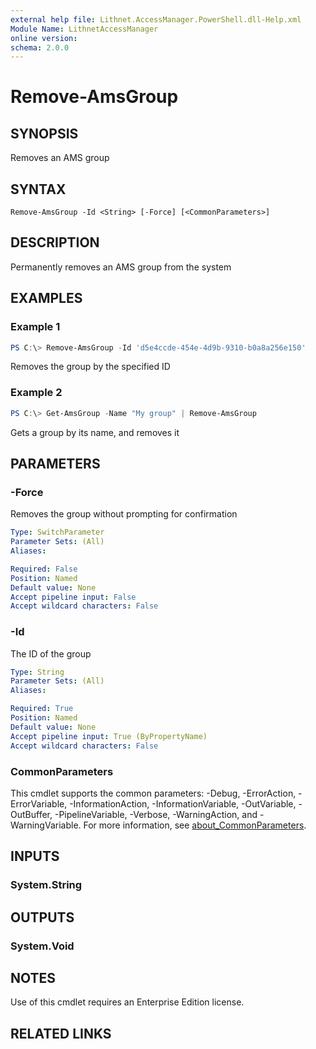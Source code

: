 ```yaml
---
external help file: Lithnet.AccessManager.PowerShell.dll-Help.xml
Module Name: LithnetAccessManager
online version:
schema: 2.0.0
---
```


# Remove-AmsGroup

## SYNOPSIS
Removes an AMS group

## SYNTAX

```
Remove-AmsGroup -Id <String> [-Force] [<CommonParameters>]
```

## DESCRIPTION
Permanently removes an AMS group from the system

## EXAMPLES

### Example 1
```powershell
PS C:\> Remove-AmsGroup -Id 'd5e4ccde-454e-4d9b-9310-b0a8a256e150'
```

Removes the group by the specified ID

### Example 2
```powershell
PS C:\> Get-AmsGroup -Name "My group" | Remove-AmsGroup
```

Gets a group by its name, and removes it


## PARAMETERS

### -Force
Removes the group without prompting for confirmation

```yaml
Type: SwitchParameter
Parameter Sets: (All)
Aliases:

Required: False
Position: Named
Default value: None
Accept pipeline input: False
Accept wildcard characters: False
```

### -Id
The ID of the group

```yaml
Type: String
Parameter Sets: (All)
Aliases:

Required: True
Position: Named
Default value: None
Accept pipeline input: True (ByPropertyName)
Accept wildcard characters: False
```

### CommonParameters
This cmdlet supports the common parameters: -Debug, -ErrorAction, -ErrorVariable, -InformationAction, -InformationVariable, -OutVariable, -OutBuffer, -PipelineVariable, -Verbose, -WarningAction, and -WarningVariable. For more information, see [about_CommonParameters](http://go.microsoft.com/fwlink/?LinkID=113216).

## INPUTS

### System.String

## OUTPUTS

### System.Void

## NOTES
Use of this cmdlet requires an Enterprise Edition license.

## RELATED LINKS
